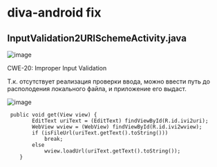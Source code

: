 # diva-android fix
## InputValidation2URISchemeActivity.java
![image](https://github.com/Din0saur0s/SDL2/assets/70744702/5ef814d8-59a3-4ce4-acd1-646d66a4d50e)

CWE-20: Improper Input Validation

Т.к. отсутствует реализация проверки ввода, можно ввести путь до располодения локального файла, и приложение его выдаст.

  ![image](https://github.com/Din0saur0s/SDL2/assets/70744702/2b5023c4-35a6-4eff-b313-39c1edba258e)

```{r}
 public void get(View view) {
        EditText uriText = (EditText) findViewById(R.id.ivi2uri);
        WebView wview = (WebView) findViewById(R.id.ivi2wview);
        if (isFileUrl(uriText.getText().toString()))
            break;
        else
            wview.loadUrl(uriText.getText().toString());
    }
```
